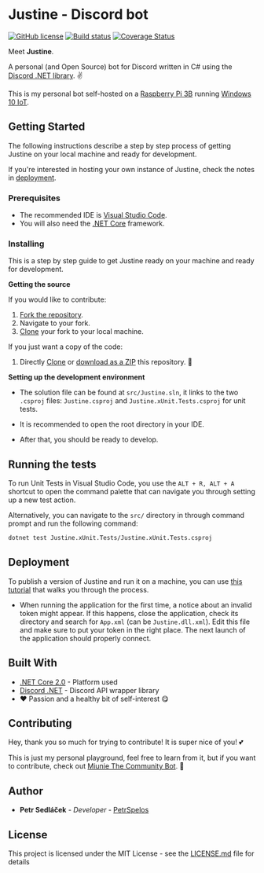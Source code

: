 # Justine - Discord bot

[![GitHub license](https://img.shields.io/badge/license-MIT-blue.svg)](https://github.com/petrspelos/Justine/blob/master/LICENSE)
[![Build status](https://ci.appveyor.com/api/projects/status/5sqa35gu330v6dxc?svg=true)](https://ci.appveyor.com/project/petrspelos/justine)
[![Coverage Status](https://coveralls.io/repos/github/petrspelos/Justine/badge.svg?branch=master)](https://coveralls.io/github/petrspelos/Justine?branch=master)


Meet **Justine**.

A personal (and Open Source) bot for Discord written in C# using the [Discord .NET library](https://github.com/RogueException/Discord.Net). :v:

This is my personal bot self-hosted on a [Raspberry Pi 3B](https://www.raspberrypi.org/products/raspberry-pi-3-model-b/) running [Windows 10 IoT](https://developer.microsoft.com/en-us/windows/iot). 

## Getting Started

The following instructions describe a step by step process of getting Justine on your local machine and ready for development.

If you're interested in hosting your own instance of Justine, check the notes in [deployment](#deployment).

### Prerequisites

* The recommended IDE is [Visual Studio Code](https://code.visualstudio.com/).
* You will also need the [.NET Core](https://www.microsoft.com/net/download) framework.

### Installing

This is a step by step guide to get Justine ready on your machine and ready for development.

**Getting the source**

If you would like to contribute:
1. [Fork the repository](https://help.github.com/articles/fork-a-repo/).
2. Navigate to your fork.
3. [Clone](https://help.github.com/articles/cloning-a-repository/) your fork to your local machine.

If you just want a copy of the code:
1. Directly [Clone](https://help.github.com/articles/cloning-a-repository/) or [download as a ZIP](https://stackoverflow.com/a/6466993) this repository. :raised_hands:

**Setting up the development environment**

* The solution file can be found at `src/Justine.sln`, it links to the two `.csproj` files: `Justine.csproj` and `Justine.xUnit.Tests.csproj` for unit tests.

* It is recommended to open the root directory in your IDE.

* After that, you should be ready to develop.

## Running the tests

To run Unit Tests in Visual Studio Code, you use the `ALT + R, ALT + A` shortcut to open the command palette that can navigate you through setting up a new test action.

Alternatively, you can navigate to the `src/` directory in through command prompt and run the following command: 
``` bash
dotnet test Justine.xUnit.Tests/Justine.xUnit.Tests.csproj
```

## Deployment

To publish a version of Justine and run it on a machine, you can use [this tutorial](https://docs.microsoft.com/en-us/dotnet/core/tools/dotnet-publish?tabs=netcore2x) that walks you through the process.

* When running the application for the first time, a notice about an invalid token might appear. If this happens, close the application, check its directory and search for `App.xml` (can be `Justine.dll.xml`). Edit this file and make sure to put your token in the right place. The next launch of the application should properly connect.

## Built With

* [.NET Core 2.0](https://docs.microsoft.com/en-us/dotnet/core/) - Platform used
* [Discord .NET](https://github.com/RogueException/Discord.Net) - Discord API wrapper library
* :heart: Passion and a healthy bit of self-interest :yum:

## Contributing

Hey, thank you so much for trying to contribute! It is super nice of you! :two_hearts:

This is just my personal playground, feel free to learn from it, but if you want to contribute, check out [Miunie The Community Bot](https://github.com/petrspelos/Community-Discord-BOT). :yellow_heart:

## Author

* **Petr Sedláček** - *Developer* - [PetrSpelos](https://github.com/petrspelos)

## License

This project is licensed under the MIT License - see the [LICENSE.md](LICENSE.md) file for details
